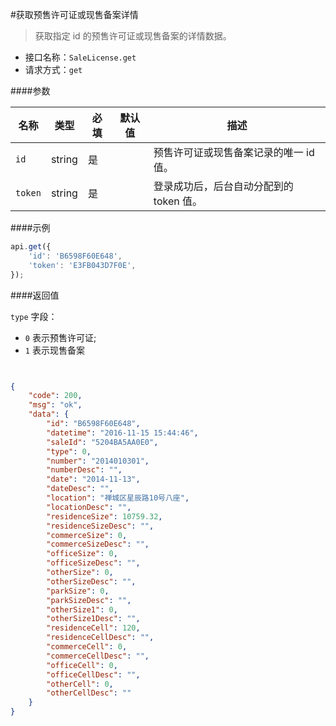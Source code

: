 

#获取预售许可证或现售备案详情 

> 获取指定 id 的预售许可证或现售备案的详情数据。

- 接口名称：`SaleLicense.get`
- 请求方式：`get`


####参数

名称 | 类型 | 必填 | 默认值 | 描述
---- | ---  | ---- | ------ | ------
`id` | string | 是 |  | 预售许可证或现售备案记录的唯一 id 值。
`token` | string | 是 |  | 登录成功后，后台自动分配到的 token 值。




####示例

``` javascript
api.get({
    'id': 'B6598F60E648',
    'token': 'E3FB043D7F0E',
});
```




####返回值

`type` 字段：
- `0` 表示预售许可证; 
- `1` 表示现售备案


``` json


{
    "code": 200,
    "msg": "ok",
    "data": {
        "id": "B6598F60E648",
        "datetime": "2016-11-15 15:44:46",
        "saleId": "5204BA5AA0E0",
        "type": 0,
        "number": "2014010301",
        "numberDesc": "",
        "date": "2014-11-13",
        "dateDesc": "",
        "location": "禅城区星辰路10号八座",
        "locationDesc": "",
        "residenceSize": 10759.32,
        "residenceSizeDesc": "",
        "commerceSize": 0,
        "commerceSizeDesc": "",
        "officeSize": 0,
        "officeSizeDesc": "",
        "otherSize": 0,
        "otherSizeDesc": "",
        "parkSize": 0,
        "parkSizeDesc": "",
        "otherSize1": 0,
        "otherSize1Desc": "",
        "residenceCell": 120,
        "residenceCellDesc": "",
        "commerceCell": 0,
        "commerceCellDesc": "",
        "officeCell": 0,
        "officeCellDesc": "",
        "otherCell": 0,
        "otherCellDesc": ""
    }
}

```
